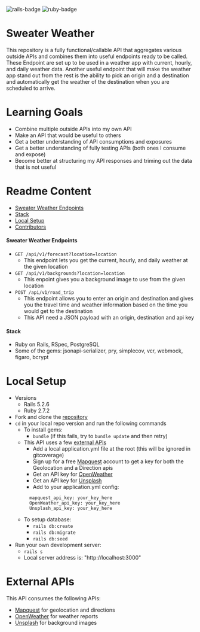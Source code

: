 ![rails-badge](https://img.shields.io/badge/Rails-5.2.6-informational?style=flat-square) ![ruby-badge](https://img.shields.io/badge/Ruby-2.7.2-informational?style=flat-square)

# Sweater Weather

This repository is a fully functional/callable API that aggregates various outside APIs and combines them into useful endpoints ready to be called. These Endpoint are set up to be used in a weather app with current, hourly, and daily weather data. Another useful endpoint that will make the weather app stand out from the rest is the ability to pick an origin and a destination and automatically get the weather of the destination when you are scheduled to arrive.

# Learning Goals
- Combine multiple outside APIs into my own API
- Make an API that would be useful to others
- Get a better understanding of API consumptions and exposures
- Get a better understanding of fully testing APIs (both ones I consume and expose)
- Become better at structuring my API responses and triming out the data that is not useful

# Readme Content
- [Sweater Weather Endpoints](#sweater-weather-endpoints)
- [Stack](#stack)
- [Local Setup](#local-setup)
- [Contributors](#contributors)

#### Sweater Weather Endpoints
  - `GET /api/v1/forecast?location=location`
    - This endpoint lets you get the current, hourly, and daily weather at the given location
  - `GET /api/v1/backgrounds?location=location`
    - This enpoint gives you a background image to use from the given location
  - `POST /api/v1/road_trip`
    - This endpoint allows you to enter an origin and destination and gives you the travel time and weather information based on the time you would get to the destination
    - This API need a JSON payload with an origin, destination and api key

#### Stack
- Ruby on Rails, RSpec, PostgreSQL
- Some of the gems: jsonapi-serializer, pry, simplecov, vcr, webmock, figaro, bcrypt


# Local Setup
- Versions
  - Rails 5.2.6
  - Ruby 2.7.2
- Fork and clone the [repository](https://github.com/michab17/sweater_weather)
- `cd` in your local repo version and run the following commands
  - To install gems:
    -  `bundle` (if this fails, try to `bundle update` and then retry)
  - This API uses a few [external APIs](#external-apis)
    - Add a local application.yml file at the root (this will be ignored in gitcoverage)
    - Sign up for a free [Mapquest](https://developer.mapquest.com/plan_purchase/steps/business_edition/business_edition_free/register) account to get a key for both the Geolocation and a Direction apis
    - Get an API key for [OpenWeather](https://openweathermap.org/api/one-call-api) 
    - Get an API key for [Unsplash](https://unsplash.com/documentation) 
    - Add to your application.yml config: 
    ```
      mapquest_api_key: your_key_here
      OpenWeather_api_key: your_key_here
      Unsplash_api_key: your_key_here

    ```
  - To setup database:
    - `rails db:create`
    - `rails db:migrate`
    - `rails db:seed`
- Run your own development server:
  - `rails s`
  - Local server address is:  "http://localhost:3000" 

# External APIs
This API consumes the following APIs:
  - [Mapquest](https://developer.mapquest.com/plan_purchase/steps/business_edition/business_edition_free/register) for geolocation and directions
  - [OpenWeather](https://openweathermap.org/api/one-call-api) for weather reports
  - [Unsplash](https://unsplash.com/documentation) for background images

